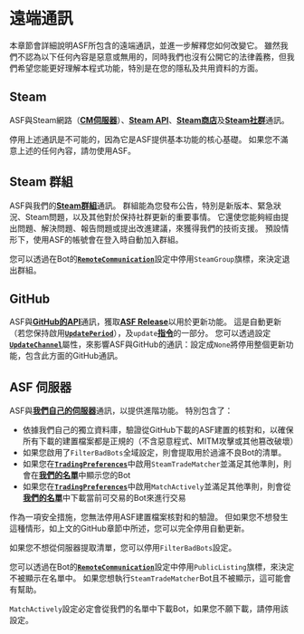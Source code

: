 # 遠端通訊

本章節會詳細說明ASF所包含的遠端通訊，並進一步解釋您如何改變它。 雖然我們不認為以下任何內容是惡意或無用的，同時我們也沒有公開它的法律義務，但我們希望您能更好理解本程式功能，特別是在您的隱私及共用資料的方面。

## Steam

ASF與Steam網路（&#8203;**[CM伺服器](https://api.steampowered.com/ISteamDirectory/GetCMList/v1?cellid=0)**&#8203;）、 &#8203;**[Steam API](https://steamcommunity.com/dev)**&#8203;、&#8203;**[Steam商店](https://store.steampowered.com)**&#8203;及&#8203;**[Steam社群](https://steamcommunity.com)**&#8203;通訊。

停用上述通訊是不可能的，因為它是ASF提供基本功能的核心基礎。 如果您不滿意上述的任何內容，請勿使用ASF。

## Steam 群組

ASF與我們的&#8203;**[Steam群組](https://steamcommunity.com/groups/archiasf)**&#8203;通訊。 群組能為您發布公告，特別是新版本、緊急狀況、Steam問題，以及其他對於保持社群更新的重要事情。 它還使您能夠經由提出問題、解決問題、報告問題或提出改進建議，來獲得我們的技術支援。 預設情形下，使用ASF的帳號會在登入時自動加入群組。

您可以透過在Bot的&#8203;**[`RemoteCommunication`](https://github.com/JustArchiNET/ArchiSteamFarm/wiki/Configuration-zh-TW#remotecommunication遠端通訊)**&#8203;設定中停用&#8203;`SteamGroup`&#8203;旗標，來決定退出群組。

## GitHub

ASF與&#8203;**[GitHub的API](https://api.github.com)**&#8203;通訊，獲取&#8203;**[ASF Release](https://github.com/JustArchiNET/ArchiSteamFarm/releases)**&#8203;以用於更新功能。 這是自動更新（若您保持啟用&#8203;**[`UpdatePeriod`](https://github.com/JustArchiNET/ArchiSteamFarm/wiki/Configuration#updateperiod)**&#8203;），及&#8203;`update`&#8203;**[指令](https://github.com/JustArchiNET/ArchiSteamFarm/wiki/Commands-zh-TW)**&#8203;的一部分。 您可以透過設定&#8203;**[`UpdateChannel`](https://github.com/JustArchiNET/ArchiSteamFarm/wiki/Configuration#updatechannel)**&#8203;屬性，來影響ASF與GitHub的通訊：設定成&#8203;`None`&#8203;將停用整個更新功能，包含此方面的GitHub通訊。

## ASF 伺服器

ASF與&#8203;**[我們自己的伺服器](https://asf.justarchi.net)**&#8203;通訊，以提供進階功能。 特別包含了：
- 依據我們自己的獨立資料庫，驗證從GitHub下載的ASF建置的核對和，以確保所有下載的建置檔案都是正規的（不含惡意程式、MITM攻擊或其他篡改破壞）
- 如果您啟用了&#8203;`FilterBadBots`&#8203;全域設定，則會提取用於過濾不良Bot的清單。
- 如果您在&#8203;**[`TradingPreferences`](https://github.com/JustArchiNET/ArchiSteamFarm/wiki/Configuration-zh-TW#tradingpreferences交易偏好)**&#8203;中啟用&#8203;`SteamTradeMatcher`&#8203;並滿足其他準則，則會在&#8203;**[我們的名單](https://asf.justarchi.net/STM)**&#8203;中顯示您的Bot
- 如果您在&#8203;**[`TradingPreferences`](https://github.com/JustArchiNET/ArchiSteamFarm/wiki/Configuration-zh-TW#tradingpreferences交易偏好)**&#8203;中啟用&#8203;`MatchActively`&#8203;並滿足其他準則，則會從&#8203;**[我們的名單](https://asf.justarchi.net/STM)**&#8203;中下載當前可交易的Bot來進行交易

作為一項安全措施，您無法停用ASF建置檔案核對和的驗證。 但如果您不想發生這種情形，如上文的GitHub章節中所述，您可以完全停用自動更新。

如果您不想從伺服器提取清單，您可以停用&#8203;`FilterBadBots`&#8203;設定。

您可以透過在Bot的&#8203;**[`RemoteCommunication`](https://github.com/JustArchiNET/ArchiSteamFarm/wiki/Configuration-zh-TW#remotecommunication遠端通訊)**&#8203;設定中停用&#8203;`PublicListing`&#8203;旗標，來決定不被顯示在名單中。 如果您想執行&#8203;`SteamTradeMatcher`&#8203; Bot且不被顯示，這可能會有幫助。

`MatchActively`&#8203;設定必定會從我們的名單中下載Bot，如果您不願下載，請停用該設定。